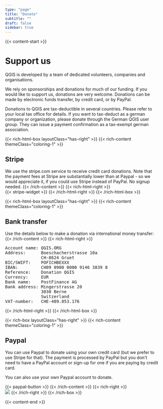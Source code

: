 ```yaml
---
type: "page"
title: "Donate"
subtitle: ""
draft: false
sidebar: true
---
```


{{< content-start  >}}

# Support us

QGIS is developed by a team of dedicated volunteers, companies and organisations.

We rely on sponsorships and donations for much of our funding. If you would like to support us, donations are very welcome. Donations can be made by electronic funds transfer, by credit card, or by PayPal.

Donations to QGIS are tax-deductible in several countries. Please refer to your local tax office for details. If you want to tax-deduct as a german company or organization, please donate through the German QGIS user group. They can issue a payment confirmation as a tax-exempt german association.

{{< rich-html-box layoutClass="has-right" >}}
{{< rich-content themeClass="coloring-1" >}}
## Stripe

We use the stripe.com service to receive credit card donations. Note that the payment fees at Stripe are substantially lower than at Paypal - so we would appreciate it, if you could use Stripe instead of PayPal. No signup needed.
{{< /rich-content >}}
{{< rich-html-right >}}  
{{< stripe-widget >}}
{{< /rich-html-right >}}
{{< /rich-html-box >}}


{{< rich-html-box layoutClass="has-right" >}}
{{< rich-content themeClass="coloring-1" >}}
## Bank transfer

Use the details below to make a donation via international money transfer:
{{< /rich-content >}}
{{< rich-html-right >}}  
<pre>
Account name: QGIS.ORG
Address:      Boeschacherstrasse 10a
              CH-8624 Gruet
BIC/SWIFT:    POFICHBEXXX
IBAN:         CH09 0900 0000 9146 3839 8
Reference:    Donation QGIS
Currency:     EUR
Bank name:    PostFinance AG
Bank address: Mingerstrasse 20
              3030 Berne
              Switzerland
VAT-number:   CHE-489.853.176
</pre>
{{< /rich-html-right >}}
{{< /rich-html-box >}}


{{< rich-box layoutClass="has-right" >}}
{{< rich-content themeClass="coloring-1" >}}
## Paypal

You can use Paypal to donate using your own credit card (but we prefer to use Stripe for that). The payment is processed by PayPal but you don't need to have a PayPal account or sign-up for one if you are paying by credit card.

You can also use your own Paypal account to donate.

{{< paypal-button >}} 
{{< /rich-content >}}
{{< rich-right >}}  
![](/img/paypal.png)
{{< /rich-right >}}
{{< /rich-box >}}

{{< content-end >}}
